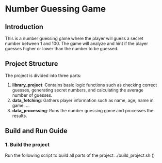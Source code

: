 # Number Guessing Game

## Introduction
This is a number guessing game where the player will guess a secret number between 1 and 100. The game will analyze and hint if the player guesses higher or lower than the number to be guessed.

## Project Structure
The project is divided into three parts:

1. **library_project**: Contains basic logic functions such as checking correct guesses, generating secret numbers, and calculating the average number of guesses.
2. **data_fetching**: Gathers player information such as name, age, name in game, ...
3. **data_processing**: Runs the number guessing game and processes the results.

## Build and Run Guide
### 1. Build the project
Run the following script to build all parts of the project:
./build_project.sh ()

